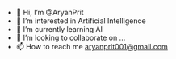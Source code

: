- 👋 Hi, I’m @AryanPrit
- 👀 I’m interested in Artificial Intelligence
- 🌱 I’m currently learning AI
- 💞️ I’m looking to collaborate on ...
- 📫 How to reach me aryanprit001@gmail.com

<!---
AryanPrit/AryanPrit is a ✨ special ✨ repository because its `README.md` (this file) appears on your GitHub profile.
You can click the Preview link to take a look at your changes.
--->
